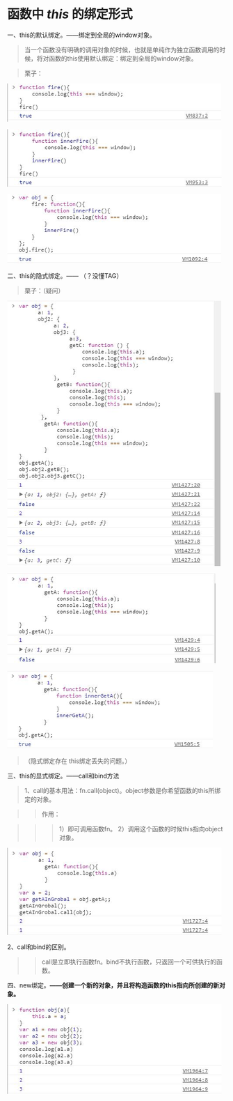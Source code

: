 函数中 _this_ 的绑定形式
================
>
一、this的默认绑定。——绑定到全局的window对象。

>当一个函数没有明确的调用对象的时候，也就是单纯作为独立函数调用的时候，将对函数的this使用默认绑定：绑定到全局的window对象。

>栗子：

![Alt text](images/this/1.png)

![Alt text](images/this/2.png)

![Alt text](images/this/3.png)

>
二、this的隐式绑定。——  （？没懂TAG）
>栗子：（疑问）

![Alt text](images/this/4.png)

![Alt text](images/this/5.png)

![Alt text](images/this/6.png)

>（隐式绑定存在 this绑定丢失的问题。）
>
三、this的显式绑定。——call和bind方法

>1、call的基本用法：fn.call(object)。object参数是你希望函数的this所绑定的对象。

>>作用：

>>>    1）即可调用函数fn。
       2）调用这个函数的时候this指向object对象。

![Alt text](images/this/7.png)

2、call和bind的区别。

>> call是立即执行函数fn。bind不执行函数，只返回一个可供执行的函数。
>
四、new绑定。**——创建一个新的对象，并且将构造函数的this指向所创建的新对象。**

![Alt text](images/this/8.png)